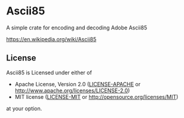 # Ascii85

A simple crate for encoding and decoding Adobe Ascii85

https://en.wikipedia.org/wiki/Ascii85

## License

Ascii85 is Licensed under either of
 * Apache License, Version 2.0 ([LICENSE-APACHE](LICENSE-APACHE) or http://www.apache.org/licenses/LICENSE-2.0)
 * MIT license ([LICENSE-MIT](LICENSE-MIT) or http://opensource.org/licenses/MIT)

at your option.